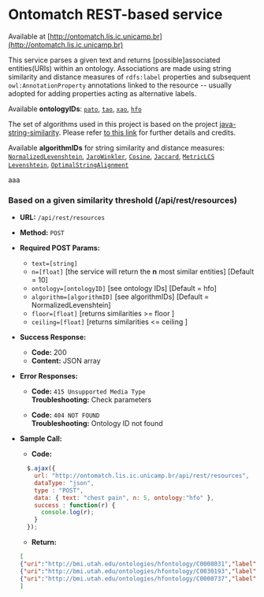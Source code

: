 # Ontomatch REST-based service

Available at [http://ontomatch.lis.ic.unicamp.br](http://ontomatch.lis.ic.unicamp.br)

This service parses a given text and returns [possible]associated entities(URIs) within an ontology. Associations are made using string similarity and distance measures of `rdfs:label` properties and subsequent `owl:AnnotationProperty` annotations linked to the resource -- usually adopted for adding properties acting as alternative labels.

Available **ontologyIDs**: 
[`pato`](https://bioportal.bioontology.org/ontologies/PATO),
[`tao`](https://bioportal.bioontology.org/ontologies/TAO),
[`xao`](https://bioportal.bioontology.org/ontologies/XAO),
[`hfo`](https://bioportal.bioontology.org/ontologies/HFO)


The set of algorithms used in this project is based on the project [java-string-similarity](https://github.com/tdebatty/java-string-similarity). Please refer [to this link](https://github.com/tdebatty/java-string-similarity#overview) for further details and credits.

Available **algorithmIDs** for string similarity and distance measures: 
[`NormalizedLevenshtein`](https://github.com/tdebatty/java-string-similarity#normalized-levenshtein),
[`JaroWinkler`](https://github.com/tdebatty/java-string-similarity#jaro-winkler),
[`Cosine`](https://github.com/tdebatty/java-string-similarity#cosine-similarity),
[`Jaccard`](https://github.com/tdebatty/java-string-similarity#jaccard-index),
[`MetricLCS`](https://github.com/tdebatty/java-string-similarity#metric-longest-common-subsequence)
[`Levenshtein`](https://github.com/tdebatty/java-string-similarity#levenshtein),
[`OptimalStringAlignment`](https://github.com/tdebatty/java-string-similarity#optimal-string-alignment)

aaa

### Based on a given similarity threshold (/api/rest/resources)


* **URL:**    `/api/rest/resources`

* **Method:**  `POST`
  
*  **Required POST Params:**

   * `text=[string]`
   * `n=[float]` [the service will return the **n** most similar entities] [Default = 10]
   * `ontology=[ontologyID]` [see ontology IDs] [Default = hfo]
   * `algorithm=[algorithmID]` [see algorithmIDs] [Default = NormalizedLevenshtein]
   * `floor=[float]` [returns similarities >= floor ]
   * `ceiling=[float]` [returns similarities <= ceiling ]

* **Success Response:**

  * **Code:** 200 <br />
  * **Content:** JSON array <br />

 
* **Error Responses:**

  * **Code:** `415 Unsupported Media Type` <br />
    **Troubleshooting:** Check parameters


  * **Code:**  `404 NOT FOUND`  <br />
    **Troubleshooting:**  Ontology ID not found

* **Sample Call:**
  
    * **Code:** 
  ```javascript
    $.ajax({
      url: "http://ontomatch.lis.ic.unicamp.br/api/rest/resources",
      dataType: "json",
      type : "POST",
      data: { text: "chest pain", n: 5, ontology:"hfo" },
      success : function(r) {
        console.log(r);
      }
    });
  ```

    * **Return:**  

    ```json
    [
    {"uri":"http://bmi.utah.edu/ontologies/hfontology/C0008031","label":"Chest Pain","similarity":1.0},
    {"uri":"http://bmi.utah.edu/ontologies/hfontology/C0030193","label":"Pain","similarity":0.7071067690849304},
    {"uri":"http://bmi.utah.edu/ontologies/hfontology/C0000737","label":"Abdominal Pain","similarity":0.5}
    ]
    ```
